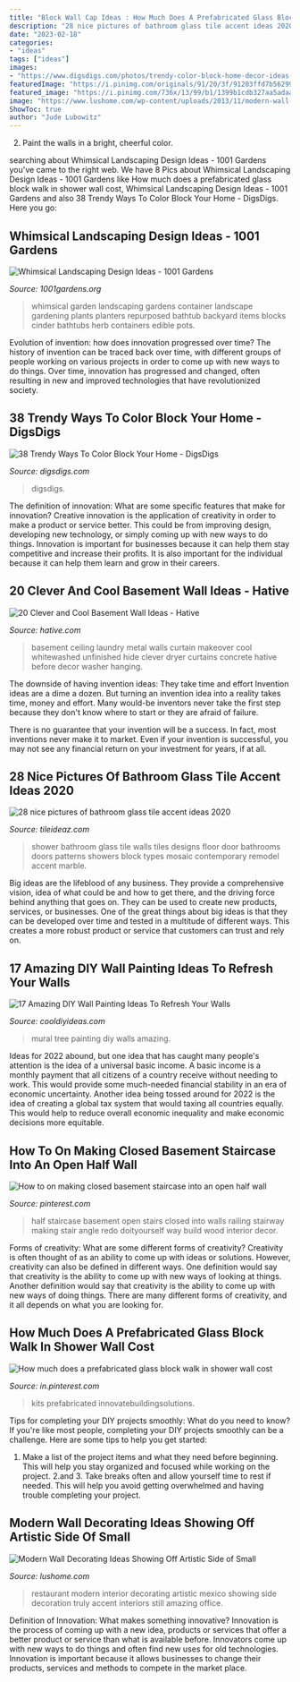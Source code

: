 ```yaml
---
title: "Block Wall Cap Ideas : How Much Does A Prefabricated Glass Block Walk In Shower Wall Cost"
description: "28 nice pictures of bathroom glass tile accent ideas 2020"
date: "2023-02-18"
categories:
- "ideas"
tags: ["ideas"]
images:
- "https://www.digsdigs.com/photos/trendy-color-block-home-decor-ideas-19.jpg"
featuredImage: "https://i.pinimg.com/originals/91/20/3f/91203ffd7b562999866fbd1bbae4b06b.jpg"
featured_image: "https://i.pinimg.com/736x/13/99/b1/1399b1cdb327aa5adaad802811c0cc75.jpg"
image: "https://www.lushome.com/wp-content/uploads/2013/11/modern-wall-decoration-interior-decorating-malamen-1.jpg"
ShowToc: true
author: "Jude Lubowitz"
---
```



2. Paint the walls in a bright, cheerful color.

	

		
searching about Whimsical Landscaping Design Ideas - 1001 Gardens you've came to the right web. We have 8 Pics about Whimsical Landscaping Design Ideas - 1001 Gardens like How much does a prefabricated glass block walk in shower wall cost, Whimsical Landscaping Design Ideas - 1001 Gardens and also 38 Trendy Ways To Color Block Your Home - DigsDigs. Here you go:
		
    
## Whimsical Landscaping Design Ideas - 1001 Gardens

<img loading=lazy src="https://www.1001gardens.org/wp-content/uploads/2014/08/whimsical2.jpg" onerror="this.onerror=null;this.src='https://tse1.mm.bing.net/th?id=OIP.TFdEJ0368r5dBmQCdnwkAQHaJ3&amp;pid=15.1';" alt="Whimsical Landscaping Design Ideas - 1001 Gardens">

_Source: 1001gardens.org_

>whimsical garden landscaping gardens container landscape gardening plants planters repurposed bathtub backyard items blocks cinder bathtubs herb containers edible pots. 

	

Evolution of invention: how does innovation progressed over time?
The history of invention can be traced back over time, with different groups of people working on various projects in order to come up with new ways to do things. Over time, innovation has progressed and changed, often resulting in new and improved technologies that have revolutionized society.

    
## 38 Trendy Ways To Color Block Your Home - DigsDigs

<img loading=lazy src="https://www.digsdigs.com/photos/trendy-color-block-home-decor-ideas-19.jpg" onerror="this.onerror=null;this.src='https://tse4.mm.bing.net/th?id=OIP.VIQP4SPpXKgtOmjfEdKszwHaJ4&amp;pid=15.1';" alt="38 Trendy Ways To Color Block Your Home - DigsDigs">

_Source: digsdigs.com_

>digsdigs. 

	

The definition of innovation: What are some specific features that make for innovation?
Creative innovation is the application of creativity in order to make a product or service better. This could be from improving design, developing new technology, or simply coming up with new ways to do things. Innovation is important for businesses because it can help them stay competitive and increase their profits. It is also important for the individual because it can help them learn and grow in their careers.

    
## 20 Clever And Cool Basement Wall Ideas - Hative

<img loading=lazy src="https://hative.com/wp-content/uploads/2014/05/basement-wall-ideas/9-curtain-for-basement-wall.jpg" onerror="this.onerror=null;this.src='https://tse1.mm.bing.net/th?id=OIP.q0tQZrSR7t4WKemPkogjvgHaKJ&amp;pid=15.1';" alt="20 Clever and Cool Basement Wall Ideas - Hative">

_Source: hative.com_

>basement ceiling laundry metal walls curtain makeover cool whitewashed unfinished hide clever dryer curtains concrete hative before decor washer hanging. 

	

The downside of having invention ideas: They take time and effort
Invention ideas are a dime a dozen. But turning an invention idea into a reality takes time, money and effort.
Many would-be inventors never take the first step because they don't know where to start or they are afraid of failure.

There is no guarantee that your invention will be a success. In fact, most inventions never make it to market. Even if your invention is successful, you may not see any financial return on your investment for years, if at all.

    
## 28 Nice Pictures Of Bathroom Glass Tile Accent Ideas 2020

<img loading=lazy src="https://www.tileideaz.com/wp-content/uploads/2015/08/bathroom-contemporary-bathroom-design-of-shower-room-designed-with-beige-tile-wall-and-floor-combine-with-gorgeous-glass-wall-bathroom-shower-tile-design-patterns.jpg" onerror="this.onerror=null;this.src='https://tse2.mm.bing.net/th?id=OIP.vmBBsmXadhPfoGR7L9TMbQHaJ4&amp;pid=15.1';" alt="28 nice pictures of bathroom glass tile accent ideas 2020">

_Source: tileideaz.com_

>shower bathroom glass tile walls tiles designs floor door bathrooms doors patterns showers block types mosaic contemporary remodel accent marble. 

	

Big ideas are the lifeblood of any business. They provide a comprehensive vision, idea of what could be and how to get there, and the driving force behind anything that goes on. They can be used to create new products, services, or businesses. One of the great things about big ideas is that they can be developed over time and tested in a multitude of different ways. This creates a more robust product or service that customers can trust and rely on.

    
## 17 Amazing DIY Wall Painting Ideas To Refresh Your Walls

<img loading=lazy src="http://cooldiyideas.com/wp-content/uploads/2015/07/Tree-Mural.jpg" onerror="this.onerror=null;this.src='https://tse2.mm.bing.net/th?id=OIP.TW7BOu4x3fj9FSCJ7lLnAgHaJ4&amp;pid=15.1';" alt="17 Amazing DIY Wall Painting Ideas To Refresh Your Walls">

_Source: cooldiyideas.com_

>mural tree painting diy walls amazing. 

	

Ideas for 2022 abound, but one idea that has caught many people's attention is the idea of a universal basic income. A basic income is a monthly payment that all citizens of a country receive without needing to work. This would provide some much-needed financial stability in an era of economic uncertainty. Another idea being tossed around for 2022 is the idea of creating a global tax system that would taxing all countries equally. This would help to reduce overall economic inequality and make economic decisions more equitable.

    
## How To On Making Closed Basement Staircase Into An Open Half Wall

<img loading=lazy src="https://i.pinimg.com/originals/91/20/3f/91203ffd7b562999866fbd1bbae4b06b.jpg" onerror="this.onerror=null;this.src='https://tse1.mm.bing.net/th?id=OIP.MbMZmyQWKnZq7B5XttgZhAAAAA&amp;pid=15.1';" alt="How to on making closed basement staircase into an open half wall">

_Source: pinterest.com_

>half staircase basement open stairs closed into walls railing stairway making stair angle redo doityourself way build wood interior decor. 

	

Forms of creativity: What are some different forms of creativity?
Creativity is often thought of as an ability to come up with ideas or solutions. However, creativity can also be defined in different ways. One definition would say that creativity is the ability to come up with new ways of looking at things. Another definition would say that creativity is the ability to come up with new ways of doing things. There are many different forms of creativity, and it all depends on what you are looking for.

    
## How Much Does A Prefabricated Glass Block Walk In Shower Wall Cost

<img loading=lazy src="https://i.pinimg.com/736x/13/99/b1/1399b1cdb327aa5adaad802811c0cc75.jpg" onerror="this.onerror=null;this.src='https://tse2.mm.bing.net/th?id=OIP.fzvXd7xFGMeVhKKEtK2xNAHaJ4&amp;pid=15.1';" alt="How much does a prefabricated glass block walk in shower wall cost">

_Source: in.pinterest.com_

>kits prefabricated innovatebuildingsolutions. 

	

Tips for completing your DIY projects smoothly: What do you need to know?
If you're like most people, completing your DIY projects smoothly can be a challenge. Here are some tips to help you get started: 
1. Make a list of the project items and what they need before beginning. This will help you stay organized and focused while working on the project. 
2.аnd 3. Take breaks often and allow yourself time to rest if needed. This will help you avoid getting overwhelmed and having trouble completing your project.

    
## Modern Wall Decorating Ideas Showing Off Artistic Side Of Small

<img loading=lazy src="https://www.lushome.com/wp-content/uploads/2013/11/modern-wall-decoration-interior-decorating-malamen-1.jpg" onerror="this.onerror=null;this.src='https://tse4.mm.bing.net/th?id=OIP.ICLzNXy8aWElU7G-b-HzYAAAAA&amp;pid=15.1';" alt="Modern Wall Decorating Ideas Showing Off Artistic Side of Small">

_Source: lushome.com_

>restaurant modern interior decorating artistic mexico showing side decoration truly accent interiors still amazing office. 

	

Definition of Innovation: What makes something innovative?
Innovation is the process of coming up with a new idea, products or services that offer a better product or service than what is available before. Innovators come up with new ways to do things and often find new uses for old technologies. Innovation is important because it allows businesses to change their products, services and methods to compete in the market place.

